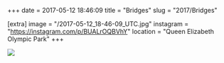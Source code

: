 +++
date = 2017-05-12 18:46:09
title = "Bridges"
slug = "2017/Bridges"

[extra]
image = "/2017-05-12_18-46-09_UTC.jpg"
instagram = "https://instagram.com/p/BUALrOQBVhY"
location = "Queen Elizabeth Olympic Park"
+++

<img src="/2017-05-12_18-46-09_UTC.jpg" />
